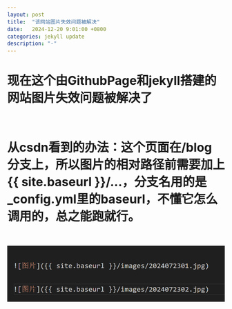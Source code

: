 ```yaml
---
layout: post
title:  "该网站图片失效问题被解决"
date:   2024-12-20 9:01:00 +0800
categories: jekyll update
description: "-"
---
```


# 现在这个由GithubPage和jekyll搭建的网站图片失效问题被解决了
<br/>

# 从csdn看到的办法：这个页面在/blog 分支上，所以图片的相对路径前需要加上{{ site.baseurl }}/...，分支名用的是_config.yml里的baseurl，不懂它怎么调用的，总之能跑就行。

<br/>

![图片](/assets/img/2024122001.png)